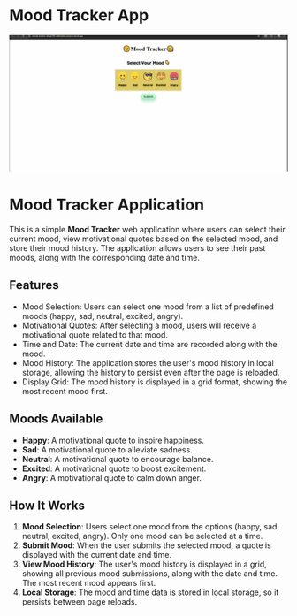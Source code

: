 # Mood Tracker App

![Mood Tracker](./assets/moodTrack.gif)

# Mood Tracker Application

This is a simple **Mood Tracker** web application where users can select their current mood, view motivational quotes based on the selected mood, and store their mood history. The application allows users to see their past moods, along with the corresponding date and time.

## Features

- Mood Selection: Users can select one mood from a list of predefined moods (happy, sad, neutral, excited, angry).
- Motivational Quotes: After selecting a mood, users will receive a motivational quote related to that mood.
- Time and Date: The current date and time are recorded along with the mood.
- Mood History: The application stores the user's mood history in local storage, allowing the history to persist even after the page is reloaded.
- Display Grid: The mood history is displayed in a grid format, showing the most recent mood first.

## Moods Available

- **Happy**: A motivational quote to inspire happiness.
- **Sad**: A motivational quote to alleviate sadness.
- **Neutral**: A motivational quote to encourage balance.
- **Excited**: A motivational quote to boost excitement.
- **Angry**: A motivational quote to calm down anger.

## How It Works

1. **Mood Selection**: Users select one mood from the options (happy, sad, neutral, excited, angry). Only one mood can be selected at a time.
2. **Submit Mood**: When the user submits the selected mood, a quote is displayed with the current date and time.
3. **View Mood History**: The user's mood history is displayed in a grid, showing all previous mood submissions, along with the date and time. The most recent mood appears first.
4. **Local Storage**: The mood and time data is stored in local storage, so it persists between page reloads.
